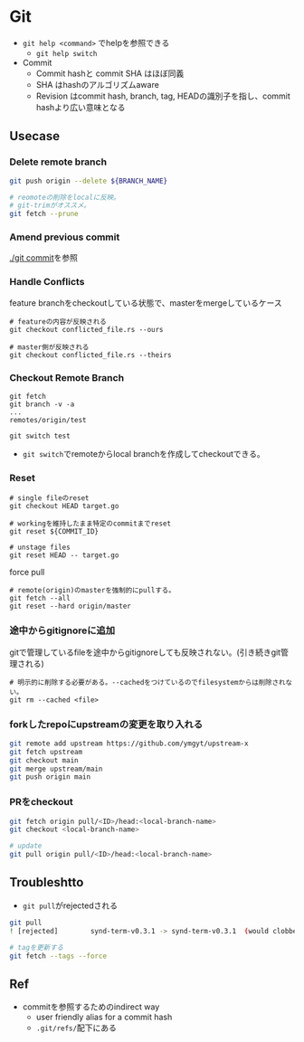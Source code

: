 # Git

* `git help <command>` でhelpを参照できる
  * `git help switch`
* Commit
  * Commit hashと commit SHA はほぼ同義
  * SHA はhashのアルゴリズムaware
  * Revision はcommit hash, branch, tag, HEADの識別子を指し、commit hashより広い意味となる

## Usecase

### Delete remote branch

```sh
git push origin --delete ${BRANCH_NAME}

# reomoteの削除をlocalに反映。
# git-trimがオススメ。
git fetch --prune 
```

### Amend previous commit

[./git commit](/commands/git/commands/git_commit.md)を参照

### Handle Conflicts

feature branchをcheckoutしている状態で、masterをmergeしているケース

```shell
# featureの内容が反映される
git checkout conflicted_file.rs --ours

# master側が反映される
git checkout conflicted_file.rs --theirs
```

### Checkout Remote Branch

```console
git fetch
git branch -v -a
...
remotes/origin/test

git switch test
```

* `git switch`でremoteからlocal branchを作成してcheckoutできる。

### Reset

```shell
# single fileのreset
git checkout HEAD target.go

# workingを維持したまま特定のcommitまでreset
git reset ${COMMIT_ID}

# unstage files
git reset HEAD -- target.go
```

force pull

```shell
# remote(origin)のmasterを強制的にpullする。
git fetch --all
git reset --hard origin/master
```


### 途中からgitignoreに追加

gitで管理しているfileを途中からgitignoreしても反映されない。(引き続きgit管理される) 

```shell
# 明示的に削除する必要がある。--cachedをつけているのでfilesystemからは削除されない。
git rm --cached <file>
```

### forkしたrepoにupstreamの変更を取り入れる

```sh
git remote add upstream https://github.com/ymgyt/upstream-x
git fetch upstream
git checkout main
git merge upstream/main
git push origin main
```

### PRをcheckout

```sh
git fetch origin pull/<ID>/head:<local-branch-name>
git checkout <local-branch-name>

# update
git pull origin pull/<ID>/head:<local-branch-name>
```

## Troubleshtto

* `git pull`がrejectedされる

```sh
git pull
! [rejected]        synd-term-v0.3.1 -> synd-term-v0.3.1  (would clobber existing tag)

# tagを更新する
git fetch --tags --force
```


## Ref

* commitを参照するためのindirect way
  * user friendly alias for a commit hash
  * `.git/refs/`配下にある
